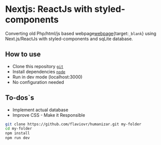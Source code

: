 # Nextjs: ReactJs with styled-components

Converting old Php/html/js based webpage[webpage](http://humanizarsulfluminense.com.br){target:`_blank`} using Next.js/ReactJs with styled-components and sqLite database.

## How to use

-   Clone this repository [`git`](https://git-scm.com/)
-   Install dependencies [`node`](https://nodejs.org/en/)
-   Run in dev mode (localhost:3000)
-   No configuration needed

## To-dos`s

-   Implement actual database
-   Improve CSS - Make it Responsible

```bash
git clone https://github.com/flaviovr/humanizar.git my-folder
cd my-folder
npm install
npm run dev
```
